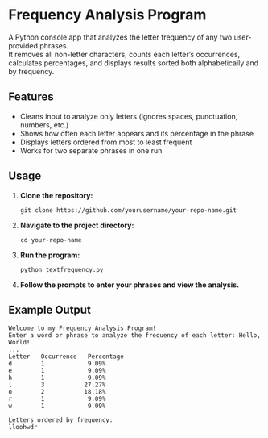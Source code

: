 # Frequency Analysis Program

A Python console app that analyzes the letter frequency of any two user-provided phrases.  
It removes all non-letter characters, counts each letter’s occurrences, calculates percentages, and displays results sorted both alphabetically and by frequency.

## Features

- Cleans input to analyze only letters (ignores spaces, punctuation, numbers, etc.)
- Shows how often each letter appears and its percentage in the phrase
- Displays letters ordered from most to least frequent
- Works for two separate phrases in one run

## Usage

1. **Clone the repository:**
   ```
   git clone https://github.com/yourusername/your-repo-name.git
   ```
2. **Navigate to the project directory:**
   ```
   cd your-repo-name
   ```
3. **Run the program:**
   ```
   python textfrequency.py
   ```

4. **Follow the prompts to enter your phrases and view the analysis.**

## Example Output

```
Welcome to my Frequency Analysis Program!
Enter a word or phrase to analyze the frequency of each letter: Hello, World!
...
Letter   Occurrence   Percentage
d        1            9.09%
e        1            9.09%
h        1            9.09%
l        3           27.27%
o        2           18.18%
r        1            9.09%
w        1            9.09%

Letters ordered by frequency:
lloohwdr
```